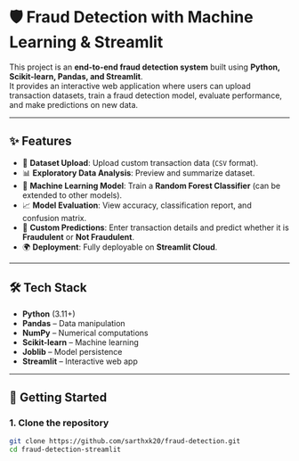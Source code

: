 # 🛡️ Fraud Detection with Machine Learning & Streamlit

This project is an **end-to-end fraud detection system** built using **Python, Scikit-learn, Pandas, and Streamlit**.  
It provides an interactive web application where users can upload transaction datasets, train a fraud detection model, evaluate performance, and make predictions on new data.

---

## ✨ Features
- 📂 **Dataset Upload**: Upload custom transaction data (`CSV` format).
- 📊 **Exploratory Data Analysis**: Preview and summarize dataset.
- 🧠 **Machine Learning Model**: Train a **Random Forest Classifier** (can be extended to other models).
- 📈 **Model Evaluation**: View accuracy, classification report, and confusion matrix.
- 🔮 **Custom Predictions**: Enter transaction details and predict whether it is **Fraudulent** or **Not Fraudulent**.
- 🌍 **Deployment**: Fully deployable on **Streamlit Cloud**.

---

## 🛠️ Tech Stack
- **Python** (3.11+)
- **Pandas** – Data manipulation
- **NumPy** – Numerical computations
- **Scikit-learn** – Machine learning
- **Joblib** – Model persistence
- **Streamlit** – Interactive web app

---

## 🚀 Getting Started

### 1. Clone the repository
```bash
git clone https://github.com/sarthxk20/fraud-detection.git
cd fraud-detection-streamlit
